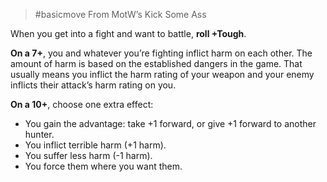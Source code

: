 > #basicmove 
> From MotW’s Kick Some Ass

When you get into a fight and want to battle, **roll +Tough**.

**On a 7+**, you and whatever you’re fighting inflict harm on each other. The amount of harm is based on the established dangers in the game. That usually means you inflict the harm rating of your weapon and your enemy inflicts their attack’s harm rating on you.

**On a 10+**, choose one extra effect:
- You gain the advantage: take +1 forward, or give +1 forward to another hunter.
- You inflict terrible harm (+1 harm).
- You suffer less harm (-1 harm).
- You force them where you want them.